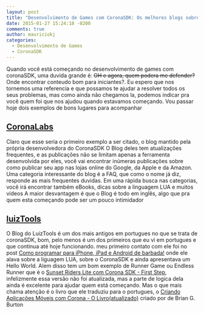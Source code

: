 ```yaml
---
layout: post
title: "Desenvolvimento de Games com CoronaSDK: Os melhores blogs sobre corona #1"
date: 2015-01-27 15:24:18 -0200
comments: true
author: mauriciokj
categories:
  - Desenvolvimento de Games
  - CoronaSDK
---
```


Quando você está começando no desenvolvimento de games com coronaSDK, uma duvida grande é: ~~OH e agora, quem podera me defender?~~ Onde encontrar conteudo bom para iniciantes?.
Eu espero que nos tornemos uma referencia e que possamos te ajudar a resolver todos os seus problemas, mas como ainda não chegamos la, podemos indicar pra você quem foi que nos ajudou quando estavamos começando.
Vou passar hoje dois exemplos de bons lugares para acompanhar

## [CoronaLabs](http://coronalabs.com/blog)

Claro que esse seria o primeiro exemplo a ser citado, o blog mantido pela própria desenvolvedora do CoronaSDK
O Blog deles tem atualizações frequentes, e as publicações não se limitam apenas a ferramenta desenvolvida por eles, você vai encontrar inúmeras publicações sobre como publicar seu app nas lojas online do Google, da Apple e da Amazon.
Uma categoria interessante do blog é a FAQ, que como o nome já diz, responde as mais frequentes duvidas.
Em uma rápida busca nas categorias, você irá encontrar também eBooks, dicas sobre a linguagem LUA e muitos vídeos
A maior desvantagem é que o Blog é todo em inglês, algo que pra quem esta começando pode ser um pouco intimidador

## [luizTools](http://www.luiztools.com.br)

O Blog do LuizTools é um dos mais antigos em portugues no que se trata de coronaSDK, bom, pelo menos é um dos primeiros que eu vi em portugues e que continua até hoje funcionando.
meu primeiro contato com ele foi no post [Como programar para iPhone, iPad e Android de barbada!](http://www.luiztools.com.br/post/Como-programar-para-iPhone-iPad-e-Android-de-barbada!.aspx) onde ele alava sobre a liguagem LUA, sobre o CoronaSDK e ainda apresentava um Hello World.
Alem disso tem um bom exemplo de Runner Game ou Endless Runner
que é o [Sunset Riders Lite com Corona SDK - First Step](http://www.luiztools.com.br/post/Sunset-Riders-Lite-com-Corona-SDK-First-Step.aspx), infelizmente essa versão não foi atualizada, mas a parte de logica dela ainda é excelente para ajudar quem está começando.
Mas o que mais chama atenção é o livro que ele traduziu para o portugues, o [Criando Aplicações Móveis com Corona - O Livro(atualizado)](http://www.luiztools.com.br/post/nova-versao-do-livro-que-ensina-a-criar-aplicativos-com-corona-sdk.aspx) criado por de Brian G. Burton





